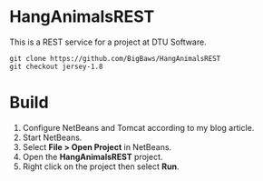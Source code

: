 # HangAnimalsREST

This is a REST service for a project at DTU Software.

```
git clone https://github.com/BigBaws/HangAnimalsREST
git checkout jersey-1.8
```

# Build

1. Configure NetBeans and Tomcat according to my blog article.
2. Start NetBeans.
3. Select __File > Open Project__ in NetBeans.
4. Open the __HangAnimalsREST__ project.
4. Right click on the project then select __Run__.
